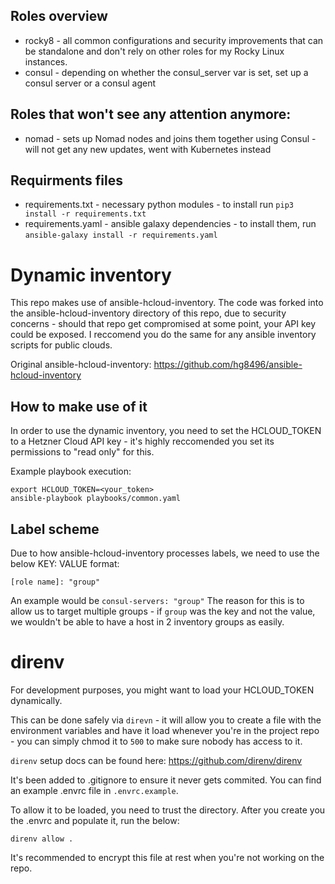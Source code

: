
## Roles overview

+ rocky8 - all common configurations and security improvements that can be standalone and don't rely on other roles for my Rocky Linux instances.  
+ consul - depending on whether the consul_server var is set, set up a consul server or a consul agent


## Roles that won't see any attention anymore: 

+ nomad - sets up Nomad nodes and joins them together using Consul - will not get any new updates, went with Kubernetes instead


## Requirments files
+ requirements.txt - necessary python modules - to install run `pip3 install -r requirements.txt`
+ requirements.yaml - ansible galaxy dependencies - to install them, run `ansible-galaxy install -r requirements.yaml`

# Dynamic inventory

This repo makes use of ansible-hcloud-inventory. The code was forked into the ansible-hcloud-inventory directory of this repo, due to security concerns - should that repo get compromised at some point, your API key could be exposed. I reccomend you do the same for any ansible inventory scripts for public clouds.  

Original ansible-hcloud-inventory: https://github.com/hg8496/ansible-hcloud-inventory

## How to make use of it

In order to use the dynamic inventory, you need to set the HCLOUD_TOKEN to a Hetzner Cloud API key - it's highly reccomended you set its permissions to "read only" for this.

Example playbook execution:
```
export HCLOUD_TOKEN=<your_token>
ansible-playbook playbooks/common.yaml
```

## Label scheme

Due to how ansible-hcloud-inventory processes labels, we need to use the below KEY: VALUE format:
```
[role name]: "group"
```

An example would be `consul-servers: "group"`
The reason for this is to allow us to target multiple groups - if `group` was the key and not the value, we wouldn't be able to have a host in 2 inventory groups as easily.

# direnv

For development purposes, you might want to load your HCLOUD_TOKEN dynamically.

This can be done safely via `direvn` - it will allow you to create a file with the environment variables and have it load whenever you're in the project repo - you can simply chmod it to `500` to make sure nobody has access to it.

`direnv` setup docs can be found here: https://github.com/direnv/direnv

It's been added to .gitignore to ensure it never gets commited. You can find an example .envrc file in `.envrc.example`.

To allow it to be loaded, you need to trust the directory. After you create you the .envrc and populate it, run the below:

```
direnv allow .
```

It's recommended to encrypt this file at rest when you're not working on the repo.
